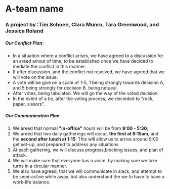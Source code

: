 # A-team name
  ### A project by :Tim Schoen, Clara Munro,  Tara Greenwood, and Jessica Roland

##### Our Conflict Plan:
* In a situation where a conflict arises, we have agreed to a discussion for an areed amout of time, to be established once we have decided to mediate the conflict in this manner.   
*  If after discussion, and the conflict not resolved, we have agreed that we will vote on the issue.
*  A vote will be give on a scale of 1-5, 1 being strongly towards decision A, and 5 being strongly for decision B.    being netueal.  
* After votes, being tabulated. We will go the way of the voted decision.  
* In the event of a tie, after the voting process, we decieded to "rock, paper, sissors".
#####  Our Communication Plan
1. We areed that normal **"in-office"**  hours will be from **9:00 - 5:30**;
1. We areed that two daily gatherings will occur, **the first at 9:15am**, and the **second after lunch at 1:15**.  This will allow us to arrive around 9:00 get set-up, and  prepared to address any situations
3. At each gathering, we will discuss progress,blocking issues, and plan of attack.
4. We will make sure that everyone has a voice, by making sure we take turns in a circular manner.
5. We also have agreed, that we will communicate in slack, and attempt to be semi-active while away.  but also understand the we to have to have a work-life balance.
